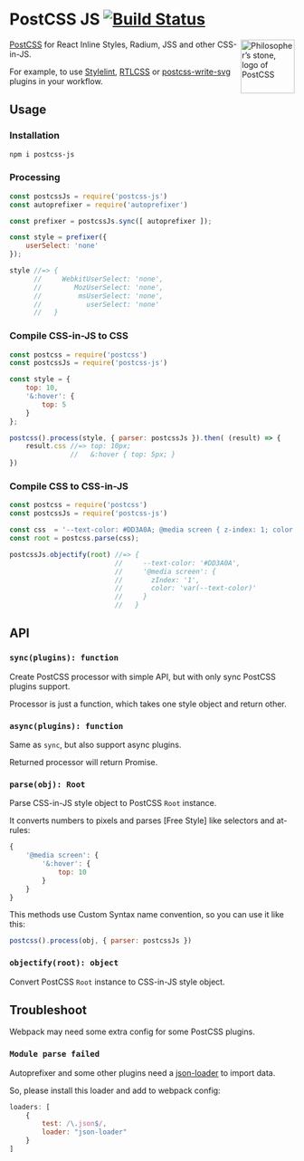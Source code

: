 # PostCSS JS [![Build Status][ci-img]][ci]

<img align="right" width="95" height="95"
     title="Philosopher’s stone, logo of PostCSS"
     src="http://postcss.github.io/postcss/logo.svg">

[PostCSS] for React Inline Styles, Radium, JSS and other CSS-in-JS.

For example, to use [Stylelint], [RTLCSS] or [postcss-write-svg] plugins
in your workflow.

[postcss-write-svg]: https://github.com/jonathantneal/postcss-write-svg
[Stylelint]:         https://github.com/stylelint/stylelint
[PostCSS]:           https://github.com/postcss/postcss
[RTLCSS]:            https://github.com/MohammadYounes/rtlcss
[ci-img]:            https://travis-ci.org/postcss/postcss-js.svg
[ci]:                https://travis-ci.org/postcss/postcss-js

## Usage

### Installation

```sh
npm i postcss-js
```

### Processing

```js
const postcssJs = require('postcss-js')
const autoprefixer = require('autoprefixer')

const prefixer = postcssJs.sync([ autoprefixer ]);

const style = prefixer({
    userSelect: 'none'
});

style //=> {
      //     WebkitUserSelect: 'none',
      //        MozUserSelect: 'none',
      //         msUserSelect: 'none',
      //           userSelect: 'none'
      //   }
```

### Compile CSS-in-JS to CSS

```js
const postcss = require('postcss')
const postcssJs = require('postcss-js')

const style = {
    top: 10,
    '&:hover': {
        top: 5
    }
};

postcss().process(style, { parser: postcssJs }).then( (result) => {
    result.css //=> top: 10px;
               //   &:hover { top: 5px; }
})
```

### Compile CSS to CSS-in-JS

```js
const postcss = require('postcss')
const postcssJs = require('postcss-js')

const css  = '--text-color: #DD3A0A; @media screen { z-index: 1; color: var(--text-color) }'
const root = postcss.parse(css);

postcssJs.objectify(root) //=> {
                          //     --text-color: '#DD3A0A',
                          //     '@media screen': {
                          //       zIndex: '1',
                          //       color: 'var(--text-color)'
                          //     }
                          //   }
```

## API

### `sync(plugins): function`

Create PostCSS processor with simple API, but with only sync PostCSS plugins
support.

Processor is just a function, which takes one style object and return other.

### `async(plugins): function`

Same as `sync`, but also support async plugins.

Returned processor will return Promise.

### `parse(obj): Root`

Parse CSS-in-JS style object to PostCSS `Root` instance.

It converts numbers to pixels and parses
[Free Style] like selectors and at-rules:

```js
{
    '@media screen': {
        '&:hover': {
            top: 10
        }
    }
}
```

This methods use Custom Syntax name convention, so you can use it like this:

```js
postcss().process(obj, { parser: postcssJs })
```

### `objectify(root): object`

Convert PostCSS `Root` instance to CSS-in-JS style object.

## Troubleshoot

Webpack may need some extra config for some PostCSS plugins.

### `Module parse failed`

Autoprefixer and some other plugins
need a [json-loader](https://github.com/webpack/json-loader) to import data.

So, please install this loader and add to webpack config:

```js
loaders: [
    {
        test: /\.json$/,
        loader: "json-loader"
    }
]
```
